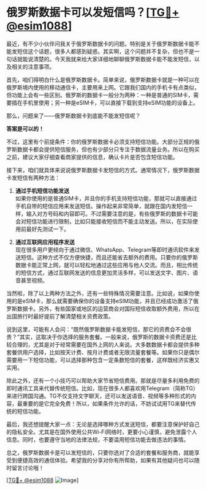 # 俄罗斯数据卡可以发短信吗？[[TG💪+ @esim1088](https://t.me/s/esim1088)]

最近，有不少小伙伴问我关于俄罗斯数据卡的问题。特别是关于俄罗斯数据卡能不能发短信这个话题，很多人都感到疑惑。其实啊，这个问题并不复杂，但也不是一句话就能说清楚的。今天我就来给大家详细地聊聊俄罗斯数据卡能不能发短信，以及相关的注意事项。

首先，咱们得明白什么是俄罗斯数据卡。简单来说，俄罗斯数据卡就是一种可以在俄罗斯境内使用的移动通信卡，主要用来上网。它跟我们国内的手机卡有点类似，但功能上会有一些区别。俄罗斯的数据卡一般分为两种：一种是普通的SIM卡，需要插在手机里使用；另一种是eSIM卡，可以直接下载到支持eSIM功能的设备上。

那么，问题来了——俄罗斯数据卡到底能不能发短信呢？

**答案是可以的！**

不过，这里有个前提条件：你的俄罗斯数据卡必须支持短信功能。大部分正规的俄罗斯数据卡都会提供短信服务，但也有少部分只专注于数据流量业务。所以在购买之前，建议大家仔细查看商家提供的信息，确认卡片是否包含短信功能。

接下来，咱们就具体来说说俄罗斯数据卡发短信的方式。通常情况下，俄罗斯数据卡发短信有两种方法：

1. **通过手机短信功能发送**  
   如果你使用的是普通SIM卡，并且你的手机支持短信功能，那就可以直接通过手机自带的短信应用来发送短信。操作起来非常简单，就跟在国内发短信一样，输入对方号码和内容即可。不过需要注意的是，有些俄罗斯的数据卡可能会对短信功能进行限制，比如只能接收短信而不能主动发送。所以，在实际使用前最好先测试一下。

2. **通过互联网应用程序发送**  
   现在很多用户更倾向于通过微信、WhatsApp、Telegram等即时通讯软件来发送短信。这种方式不仅方便快捷，而且还能省去额外的费用。只要你的俄罗斯数据卡能正常上网，就可以轻松地通过这些应用与他人交流。而且，相比传统的短信方式，通过互联网发送的信息更加灵活多样，可以发送文字、图片、语音甚至视频。

当然啦，除了以上两种方法之外，还有一些特殊情况需要注意。比如说，如果你使用的是eSIM卡，那么就需要确保你的设备支持eSIM功能，并且已经成功激活了俄罗斯数据卡。另外，有些国家或地区的运营商会对国际短信收取额外费用，所以在出国旅行时最好提前了解清楚相关资费政策。

说到这里，可能有人会问：“既然俄罗斯数据卡能发短信，那它的资费会不会很贵？”其实，这取决于你选择的服务套餐。一般来说，俄罗斯的数据卡资费还是比较合理的，尤其是对于经常需要在国外上网的人来说。大多数数据卡都会提供多种套餐供用户选择，比如按天计费、按月计费或者无限流量套餐等。如果你只是偶尔需要用一下短信功能，可以选择那种包含一定条数短信的套餐，这样既经济实惠又实用。

除此之外，还有一个小技巧可以帮助大家节省短信费用。那就是尽量多利用免费的即时通讯工具来代替传统短信。比如，现在很多人都喜欢用Telegram（简称TG）来进行跨国沟通。TG不仅支持文字聊天，还可以发送语音、视频等多种形式的内容，最重要的是它完全免费！所以，如果条件允许的话，不妨试试用TG来替代传统的短信功能。

最后，我还想提醒大家一点：无论是选择哪种方式发送短信，都要注意保护好自己的隐私安全。尤其是在国外使用公共Wi-Fi网络时，更要小心谨慎，避免泄露个人信息。同时，也要遵守当地的法律法规，不要滥用短信功能去做违法的事情。

总之，俄罗斯数据卡是可以发短信的，只要你选对了合适的套餐和服务商，就能享受到便捷高效的通信体验。希望我的分享对你有所帮助，如果有其他疑问也可以随时留言讨论哦！

[[TG💪+ @esim1088](https://t.me/s/esim1088) ![Image](https://i.postimg.cc/4NQfJmqS/Snipaste-2025-05-13-00-14-12.png)]